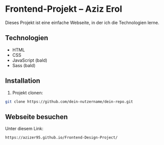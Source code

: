 # Frontend-Projekt – Aziz Erol

Dieses Projekt ist eine einfache Webseite, in der ich die Technologien lerne. 

## Technologien
- HTML
- CSS
- JavaScript (bald)
- Sass (bald)

## Installation
1. Projekt clonen:
```bash
git clone https://github.com/dein-nutzername/dein-repo.git
```

## Webseite besuchen

Unter diesem Link: 
```bash
https://azizer95.github.io/Frontend-Design-Project/
```